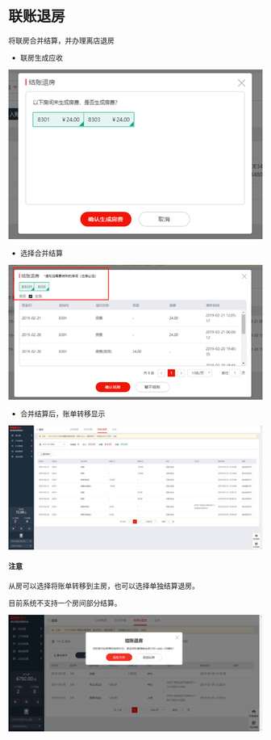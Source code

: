 # 联账退房

将联房合并结算，并办理离店退房

* 联房生成应收

![](../../../.gitbook/assets/image%20%2867%29.png)

* 选择合并结算

![](../../../.gitbook/assets/image%20%28545%29.png)

* 合并结算后，账单转移显示

![](../../../.gitbook/assets/image%20%2825%29.png)

#### 注意

从房可以选择将账单转移到主房，也可以选择单独结算退房。

目前系统不支持一个房间部分结算。

![](../../../.gitbook/assets/image%20%2891%29.png)




